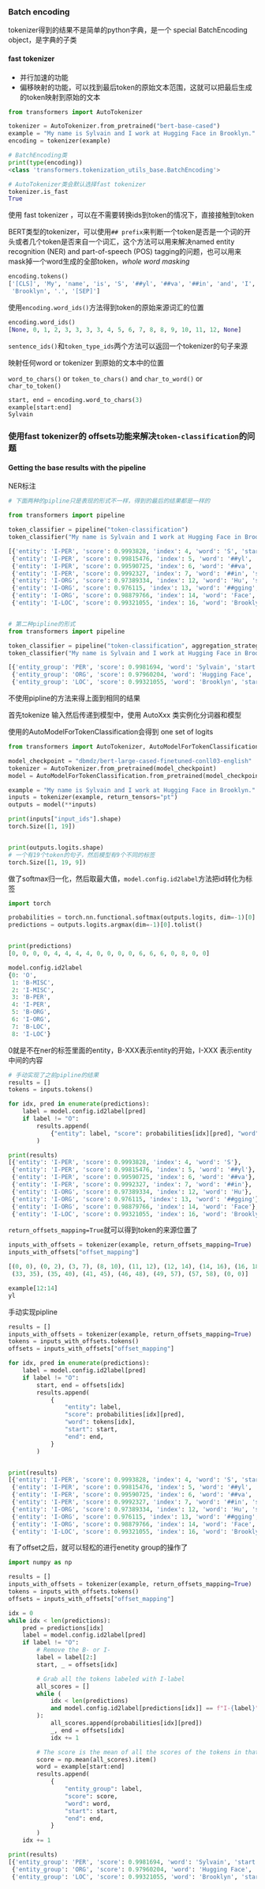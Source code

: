 ### Batch encoding

tokenizer得到的结果不是简单的python字典，是一个 special BatchEncoding object，是字典的子类



#### fast tokenizer

+ 并行加速的功能
+ 偏移映射的功能，可以找到最后token的原始文本范围，这就可以把最后生成的token映射到原始的文本

```python
from transformers import AutoTokenizer

tokenizer = AutoTokenizer.from_pretrained("bert-base-cased")
example = "My name is Sylvain and I work at Hugging Face in Brooklyn."
encoding = tokenizer(example)

# BatchEncoding类
print(type(encoding))
<class 'transformers.tokenization_utils_base.BatchEncoding'>

# AutoTokenizer类会默认选择fast tokenizer
tokenizer.is_fast
True
```



使用 fast tokenizer ，可以在不需要转换ids到token的情况下，直接接触到token

BERT类型的tokenizer，可以使用`## prefix`来判断一个token是否是一个词的开头或者几个token是否来自一个词汇，这个方法可以用来解决named entity recognition (NER) and part-of-speech (POS) tagging的问题，也可以用来mask掉一个word生成的全部token，*whole word masking*

```python 
encoding.tokens()
['[CLS]', 'My', 'name', 'is', 'S', '##yl', '##va', '##in', 'and', 'I', 'work', 'at', 'Hu', '##gging', 'Face', 'in',
 'Brooklyn', '.', '[SEP]']
```

 

使用`encoding.word_ids()`方法得到token的原始来源词汇的位置

```python
encoding.word_ids()
[None, 0, 1, 2, 3, 3, 3, 3, 4, 5, 6, 7, 8, 8, 9, 10, 11, 12, None]
```



`sentence_ids()`和`token_type_ids`两个方法可以返回一个tokenizer的句子来源

映射任何word or tokenizer 到原始的文本中的位置

 `word_to_chars()` or `token_to_chars()` and `char_to_word()` or `char_to_token()`

```python
start, end = encoding.word_to_chars(3)
example[start:end]
Sylvain
```



### 使用fast tokenizer的 offsets功能来解决`token-classification`的问题

#### Getting the base results with the pipeline



NER标注

```python
# 下面两种的pipline只是表现的形式不一样，得到的最后的结果都是一样的

from transformers import pipeline

token_classifier = pipeline("token-classification")
token_classifier("My name is Sylvain and I work at Hugging Face in Brooklyn.")

[{'entity': 'I-PER', 'score': 0.9993828, 'index': 4, 'word': 'S', 'start': 11, 'end': 12},
 {'entity': 'I-PER', 'score': 0.99815476, 'index': 5, 'word': '##yl', 'start': 12, 'end': 14},
 {'entity': 'I-PER', 'score': 0.99590725, 'index': 6, 'word': '##va', 'start': 14, 'end': 16},
 {'entity': 'I-PER', 'score': 0.9992327, 'index': 7, 'word': '##in', 'start': 16, 'end': 18},
 {'entity': 'I-ORG', 'score': 0.97389334, 'index': 12, 'word': 'Hu', 'start': 33, 'end': 35},
 {'entity': 'I-ORG', 'score': 0.976115, 'index': 13, 'word': '##gging', 'start': 35, 'end': 40},
 {'entity': 'I-ORG', 'score': 0.98879766, 'index': 14, 'word': 'Face', 'start': 41, 'end': 45},
 {'entity': 'I-LOC', 'score': 0.99321055, 'index': 16, 'word': 'Brooklyn', 'start': 49, 'end': 57}]


# 第二种pipline的形式
from transformers import pipeline

token_classifier = pipeline("token-classification", aggregation_strategy="simple")
token_classifier("My name is Sylvain and I work at Hugging Face in Brooklyn.")

[{'entity_group': 'PER', 'score': 0.9981694, 'word': 'Sylvain', 'start': 11, 'end': 18},
 {'entity_group': 'ORG', 'score': 0.97960204, 'word': 'Hugging Face', 'start': 33, 'end': 45},
 {'entity_group': 'LOC', 'score': 0.99321055, 'word': 'Brooklyn', 'start': 49, 'end': 57}]
```





不使用pipline的方法来得上面到相同的结果

首先tokenize 输入然后传递到模型中，使用 AutoXxx 类实例化分词器和模型

使用的AutoModelForTokenClassification会得到 one set of logits

```python 
from transformers import AutoTokenizer, AutoModelForTokenClassification

model_checkpoint = "dbmdz/bert-large-cased-finetuned-conll03-english"
tokenizer = AutoTokenizer.from_pretrained(model_checkpoint)
model = AutoModelForTokenClassification.from_pretrained(model_checkpoint)

example = "My name is Sylvain and I work at Hugging Face in Brooklyn."
inputs = tokenizer(example, return_tensors="pt")
outputs = model(**inputs)

print(inputs["input_ids"].shape)
torch.Size([1, 19])


print(outputs.logits.shape)
# 一个有19个token的句子，然后模型有9个不同的标签
torch.Size([1, 19, 9])
```

做了softmax归一化，然后取最大值，`model.config.id2label`方法把id转化为标签

```python
import torch

probabilities = torch.nn.functional.softmax(outputs.logits, dim=-1)[0].tolist()
predictions = outputs.logits.argmax(dim=-1)[0].tolist()


print(predictions)
[0, 0, 0, 0, 4, 4, 4, 4, 0, 0, 0, 0, 6, 6, 6, 0, 8, 0, 0]

model.config.id2label
{0: 'O',
 1: 'B-MISC',
 2: 'I-MISC',
 3: 'B-PER',
 4: 'I-PER',
 5: 'B-ORG',
 6: 'I-ORG',
 7: 'B-LOC',
 8: 'I-LOC'}

```

0就是不在ner的标签里面的entity，B-XXX表示entity的开始，I-XXX 表示entity中间的内容



```python
# 手动实现了之前pipline的结果
results = []
tokens = inputs.tokens()

for idx, pred in enumerate(predictions):
    label = model.config.id2label[pred]
    if label != "O":
        results.append(
            {"entity": label, "score": probabilities[idx][pred], "word": tokens[idx]}
        )

print(results)
[{'entity': 'I-PER', 'score': 0.9993828, 'index': 4, 'word': 'S'},
 {'entity': 'I-PER', 'score': 0.99815476, 'index': 5, 'word': '##yl'},
 {'entity': 'I-PER', 'score': 0.99590725, 'index': 6, 'word': '##va'},
 {'entity': 'I-PER', 'score': 0.9992327, 'index': 7, 'word': '##in'},
 {'entity': 'I-ORG', 'score': 0.97389334, 'index': 12, 'word': 'Hu'},
 {'entity': 'I-ORG', 'score': 0.976115, 'index': 13, 'word': '##gging'},
 {'entity': 'I-ORG', 'score': 0.98879766, 'index': 14, 'word': 'Face'},
 {'entity': 'I-LOC', 'score': 0.99321055, 'index': 16, 'word': 'Brooklyn'}]
```



`return_offsets_mapping=True`就可以得到token的来源位置了

```python
inputs_with_offsets = tokenizer(example, return_offsets_mapping=True)
inputs_with_offsets["offset_mapping"]

[(0, 0), (0, 2), (3, 7), (8, 10), (11, 12), (12, 14), (14, 16), (16, 18), (19, 22), (23, 24), (25, 29), (30, 32),
 (33, 35), (35, 40), (41, 45), (46, 48), (49, 57), (57, 58), (0, 0)]

example[12:14]
yl
```

 



手动实现pipline

```python
results = []
inputs_with_offsets = tokenizer(example, return_offsets_mapping=True)
tokens = inputs_with_offsets.tokens()
offsets = inputs_with_offsets["offset_mapping"]

for idx, pred in enumerate(predictions):
    label = model.config.id2label[pred]
    if label != "O":
        start, end = offsets[idx]
        results.append(
            {
                "entity": label,
                "score": probabilities[idx][pred],
                "word": tokens[idx],
                "start": start,
                "end": end,
            }
        )


print(results)
[{'entity': 'I-PER', 'score': 0.9993828, 'index': 4, 'word': 'S', 'start': 11, 'end': 12},
 {'entity': 'I-PER', 'score': 0.99815476, 'index': 5, 'word': '##yl', 'start': 12, 'end': 14},
 {'entity': 'I-PER', 'score': 0.99590725, 'index': 6, 'word': '##va', 'start': 14, 'end': 16},
 {'entity': 'I-PER', 'score': 0.9992327, 'index': 7, 'word': '##in', 'start': 16, 'end': 18},
 {'entity': 'I-ORG', 'score': 0.97389334, 'index': 12, 'word': 'Hu', 'start': 33, 'end': 35},
 {'entity': 'I-ORG', 'score': 0.976115, 'index': 13, 'word': '##gging', 'start': 35, 'end': 40},
 {'entity': 'I-ORG', 'score': 0.98879766, 'index': 14, 'word': 'Face', 'start': 41, 'end': 45},
 {'entity': 'I-LOC', 'score': 0.99321055, 'index': 16, 'word': 'Brooklyn', 'start': 49, 'end': 57}]
```



有了offset之后，就可以轻松的进行enetity group的操作了

```python
import numpy as np

results = []
inputs_with_offsets = tokenizer(example, return_offsets_mapping=True)
tokens = inputs_with_offsets.tokens()
offsets = inputs_with_offsets["offset_mapping"]

idx = 0
while idx < len(predictions):
    pred = predictions[idx]
    label = model.config.id2label[pred]
    if label != "O":
        # Remove the B- or I-
        label = label[2:]
        start, _ = offsets[idx]

        # Grab all the tokens labeled with I-label
        all_scores = []
        while (
            idx < len(predictions)
            and model.config.id2label[predictions[idx]] == f"I-{label}"
        ):
            all_scores.append(probabilities[idx][pred])
            _, end = offsets[idx]
            idx += 1

        # The score is the mean of all the scores of the tokens in that grouped entity
        score = np.mean(all_scores).item()
        word = example[start:end]
        results.append(
            {
                "entity_group": label,
                "score": score,
                "word": word,
                "start": start,
                "end": end,
            }
        )
    idx += 1

print(results)
[{'entity_group': 'PER', 'score': 0.9981694, 'word': 'Sylvain', 'start': 11, 'end': 18},
 {'entity_group': 'ORG', 'score': 0.97960204, 'word': 'Hugging Face', 'start': 33, 'end': 45},
 {'entity_group': 'LOC', 'score': 0.99321055, 'word': 'Brooklyn', 'start': 49, 'end': 57}]
```

